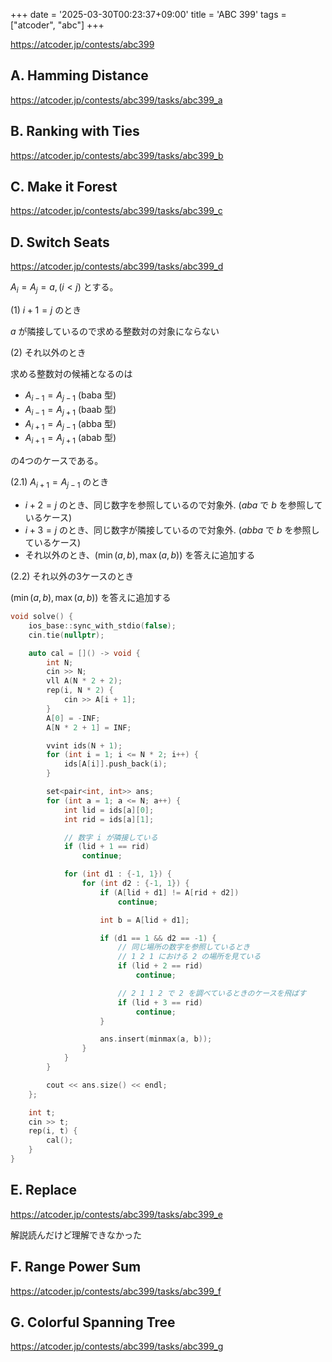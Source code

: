 +++
date = '2025-03-30T00:23:37+09:00'
title = 'ABC 399'
tags = ["atcoder", "abc"]
+++

<https://atcoder.jp/contests/abc399>

## A. Hamming Distance

<https://atcoder.jp/contests/abc399/tasks/abc399_a>

## B. Ranking with Ties

<https://atcoder.jp/contests/abc399/tasks/abc399_b>

## C. Make it Forest

<https://atcoder.jp/contests/abc399/tasks/abc399_c>

## D. Switch Seats

<https://atcoder.jp/contests/abc399/tasks/abc399_d>

$A_i = A_j = a, (i < j)$ とする。

(1) $i+1=j$ のとき

$a$ が隣接しているので求める整数対の対象にならない

(2) それ以外のとき

求める整数対の候補となるのは

- $A_{i-1} = A_{j-1}$ (baba 型)
- $A_{i-1} = A_{j+1}$ (baab 型)
- $A_{i+1} = A_{j-1}$ (abba 型)
- $A_{i+1} = A_{j+1}$ (abab 型)

の4つのケースである。

(2.1) $A_{i+1} = A_{j-1}$ のとき

- $i+2 = j$ のとき、同じ数字を参照しているので対象外. ($a b a$ で $b$ を参照しているケース)
- $i+3 = j$ のとき、同じ数字が隣接しているので対象外. ($a b b a$ で $b$ を参照しているケース)
- それ以外のとき、$(\min(a,b), \max(a,b))$ を答えに追加する

(2.2) それ以外の3ケースのとき

$(\min(a,b), \max(a,b))$ を答えに追加する

```cpp
void solve() {
    ios_base::sync_with_stdio(false);
    cin.tie(nullptr);

    auto cal = []() -> void {
        int N;
        cin >> N;
        vll A(N * 2 + 2);
        rep(i, N * 2) {
            cin >> A[i + 1];
        }
        A[0] = -INF;
        A[N * 2 + 1] = INF;

        vvint ids(N + 1);
        for (int i = 1; i <= N * 2; i++) {
            ids[A[i]].push_back(i);
        }

        set<pair<int, int>> ans;
        for (int a = 1; a <= N; a++) {
            int lid = ids[a][0];
            int rid = ids[a][1];

            // 数字 i が隣接している
            if (lid + 1 == rid)
                continue;

            for (int d1 : {-1, 1}) {
                for (int d2 : {-1, 1}) {
                    if (A[lid + d1] != A[rid + d2])
                        continue;

                    int b = A[lid + d1];

                    if (d1 == 1 && d2 == -1) {
                        // 同じ場所の数字を参照しているとき
                        // 1 2 1 における 2 の場所を見ている
                        if (lid + 2 == rid)
                            continue;

                        // 2 1 1 2 で 2 を調べているときのケースを飛ばす
                        if (lid + 3 == rid)
                            continue;
                    }

                    ans.insert(minmax(a, b));
                }
            }
        }

        cout << ans.size() << endl;
    };

    int t;
    cin >> t;
    rep(i, t) {
        cal();
    }
}
```

## E. Replace

<https://atcoder.jp/contests/abc399/tasks/abc399_e>

解説読んだけど理解できなかった

## F. Range Power Sum

<https://atcoder.jp/contests/abc399/tasks/abc399_f>

## G. Colorful Spanning Tree

<https://atcoder.jp/contests/abc399/tasks/abc399_g>
